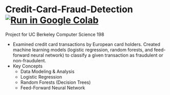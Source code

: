 # Credit-Card-Fraud-Detection [![Run in Google Colab](https://img.shields.io/badge/Colab-Run_in_Google_Colab-blue?logo=Google&logoColor=FDBA18)](https://colab.research.google.com/drive/17PoFGVa1hM-tHIM0fyR-e_I6uCOy5-vP?usp=sharing)
Project for UC Berkeley Computer Science 198 
- Examined credit card transactions by European card holders. Created machine learning
models (logistic regression, random forests, and feed-forward neural network) to classify a given
transaction as fraudulent or non-fraudulent.
- Key Concepts
  - Data Modeling & Analysis
  - Logistic Regression
  - Random Forests (Decision Trees)
  - Feed-Forward Neural Network
